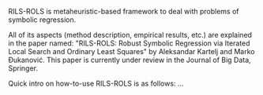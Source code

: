 RILS-ROLS is metaheuristic-based framework to deal with problems of symbolic regression. 

All of its aspects (method description, empirical results, etc.) are explained in the paper named:
"RILS-ROLS: Robust Symbolic Regression via Iterated Local Search and Ordinary Least Squares" by Aleksandar Kartelj and Marko Đukanović. 
This paper is currently under review in the Journal of Big Data, Springer. 

Quick intro on how-to-use RILS-ROLS is as follows:
...

